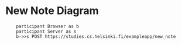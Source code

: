 # New Note Diagram

```mermaid
    participant Browser as b
    participant Server as s
    b->>s POST https://studies.cs.helsinki.fi/exampleapp/new_note
```
